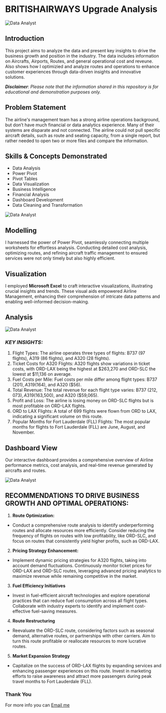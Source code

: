 # BRITISHAIRWAYS  Upgrade Analysis
![Data Analyst](https://github.com/princeadeakanni/Excel_Project/blob/main/Redox%20Airline.PNG)

## Introduction
This project aims to analyze the data and present key insights to drive the business growth and position in the industry. The data includes information on Aircrafts, Airports, Routes, and general operational cost and reveune. Also shows how I optimizied and analyze routes and operations to enhance customer experiences through data-driven insights and innovative solutions.

**_Disclaimer_**: _Please note that the information shared in this repository is for educational and demonstration purposes only._

## Problem Statement
The airline's management team has a strong airline operations background, but don’t have much financial or data analytics experience. Many of their systems are disparate and not connected. The airline could not pull specific aircraft details, such as route and seating capacity, from a single report, but rather needed to open two or more files and compare the information.

## Skills & Concepts Demonstrated
- Data Analysis
- Power Pivot
- Pivot Tables
- Data Visualization
- Business Intelligence
- Financial Analysis
- Dashboard Development
- Data Cleaning and Transformation

![Data Analyst](https://github.com/princeadeakanni/Excel_Project/blob/main/To%20FLL.PNG)

## Modelling
I harnessed the power of Power Pivot, seamlessly connecting multiple worksheets for effortless analysis. Conducting detailed cost analysis, optimizing routes, and refining aircraft traffic management to ensured services were not only timely but also highly efficient.

## Visualization

I employed **Microsoft Excel** to craft interactive visualizations, illustrating crucial insights and trends. These visual aids empowered Airline Management, enhancing their comprehension of intricate data patterns and enabling well-informed decision-making.

## Analysis

![Data Analyst](https://github.com/princeadeakanni/Excel_Project/blob/main/fuel%20cost%20per%20mile.PNG)

### *KEY INSIGHTS:*
1.	Flight Types: The airline operates three types of flights: B737 (97 flights), A319 (86 flights), and A320 (28 flights).
2.	Ticket Costs for A320 Flights: A320 flights show variations in ticket costs, with ORD-LAX being the highest at $263,270 and ORD-SLC the lowest at $11,136 on average.
3.	Fuel Costs per Mile: Fuel costs per mile differ among flight types: B737 ($201), A319 ($164), and A320 ($56).
4.	Total Revenue: The total revenue for each flight type varies: B737 ($212,073), A319 ($163,500), and A320 ($59,065).
5.	Profit and Loss: The airline is losing money on ORD-SLC flights but is most profitable on ORD-LAX flights.
6.	ORD to LAX Flights: A total of 699 flights were flown from ORD to LAX, indicating a significant volume on this route.
7.	Popular Months for Fort Lauderdale (FLL) Flights: The most popular months for flights to Fort Lauderdale (FLL) are June, August, and November.


## Dashboard View
Our interactive dashboard provides a comprehensive overview of Airline performance metrics, cost analysis, and real-time revenue generated by aircrafts and routes.

![Data Analyst](https://github.com/princeadeakanni/Excel_Project/blob/main/Main%20Dashboard.PNG)


## RECOMMENDATIONS TO DRIVE BUSINESS GROWTH AND OPTIMAL OPERATIONS:

1. **Route Optimization:**
  - Conduct a comprehensive route analysis to identify underperforming routes and allocate resources more efficiently. Consider reducing the frequency of flights on routes with low profitability, like ORD-SLC, and focus on routes that consistently yield higher profits, such as ORD-LAX.

 2. **Pricing Strategy Enhancement:**
  - Implement dynamic pricing strategies for A320 flights, taking into account demand fluctuations. Continuously monitor ticket prices for ORD-LAX and ORD-SLC routes, leveraging advanced pricing analytics to maximize revenue while remaining competitive in the market.

3. **Fuel Efficiency Initiatives**
  - Invest in fuel-efficient aircraft technologies and explore operational practices that can reduce fuel consumption across all flight types. Collaborate with industry experts to identify and implement cost-effective fuel-saving measures.

4. **Route Restructuring**
  - Reevaluate the ORD-SLC route, considering factors such as seasonal demand, alternative routes, or partnerships with other carriers. Aim to turn this route profitable or reallocate resources to more lucrative routes.

5. **Market Expansion Strategy**
  - Capitalize on the success of ORD-LAX flights by expanding services and enhancing passenger experiences on this route. Invest in marketing efforts to raise awareness and attract more passengers during peak travel months to Fort Lauderdale (FLL).


### Thank You 
For more info you can [Email me](pnwankwo2001@gmail.com)




